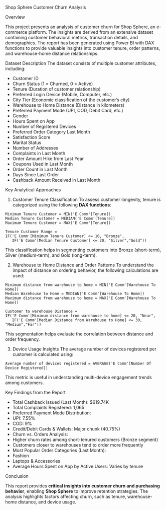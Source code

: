 Shop Sphere Customer Churn Analysis

Overview

This project presents an analysis of customer churn for Shop Sphere, an e-commerce platform. The insights are derived from an extensive dataset containing customer behavioral metrics, transaction details, and demographics. The report has been generated using Power BI with DAX functions to provide valuable insights into customer tenure, order patterns, and warehouse-home distance relationships.

Dataset Description
The dataset consists of multiple customer attributes, including:
 - Customer ID
 - Churn Status (1 = Churned, 0 = Active)
 - Tenure (Duration of customer relationship)
 - Preferred Login Device (Mobile, Computer, etc.)
 - City Tier (Economic classification of the customer’s city)
 - Warehouse to Home Distance (Distance in kilometers)
 - Preferred Payment Mode (UPI, COD, Debit Card, etc.)
 - Gender
 - Hours Spent on App
 - Number of Registered Devices
 - Preferred Order Category Last Month
 - Satisfaction Score
 - Marital Status
 - Number of Addresses
 - Complaints in Last Month
 - Order Amount Hike from Last Year
 - Coupons Used in Last Month
 - Order Count in Last Month
 - Days Since Last Order
 - Cashback Amount Received in Last Month

Key Analytical Approaches

1. Customer Tenure Classification
To assess customer longevity, tenure is categorized using the following **DAX functions**:

```DAX
Minimum Tenure Customer = MIN('E Comm'[Tenure])
Median Tenure Customer = MEDIAN('E Comm'[Tenure])
Maximum Tenure Customer = MAX('E Comm'[Tenure])

Tenure Customer Range = 
IF('E Comm'[Minimum Tenure Customer] <= 10, "Bronze",
   IF('E Comm'[Median Tenure Customer] <= 20, "Silver","Gold"))
```
This classification helps in segmenting customers into Bronze (short-term), Silver (medium-term), and Gold (long-term).

2. Warehouse to Home Distance and Order Patterns
To understand the impact of distance on ordering behavior, the following calculations are used:

```DAX
Minimum distance from warehouse to home = MIN('E Comm'[Warehouse To Home])
Median Warehouse to Home = MEDIAN('E Comm'[Warehouse To Home])
Maximum distance from warehouse to home = MAX('E Comm'[Warehouse To Home])

Customer to warehouse Distance = 
IF('E Comm'[Minimum distance from warehouse to home] <= 20, "Near",
   IF('E Comm'[Median Distance from Warehouse to Home] <= 30, "Medium","Far"))
```
This segmentation helps evaluate the correlation between distance and order frequency.

3. Device Usage Insights
The average number of devices registered per customer is calculated using:

```DAX
Average number of devices registered = AVERAGE('E Comm'[Number Of Device Registered])
```
This metric is useful in understanding multi-device engagement trends among customers.

Key Findings from the Report
 - Total Cashback Issued (Last Month): $619.74K
 - Total Complaints Registered: 1,065
 - Preferred Payment Mode Distribution: 
  - UPI: 7.55%
  - COD: 9%
  - Credit/Debit Cards & Wallets: Major chunk (40.75%)
 - Churn vs. Orders Analysis:
  - Higher churn rates among short-tenured customers (Bronze segment)
  - Customers closer to warehouses tend to order more frequently
 - Most Popular Order Categories (Last Month):
  - Fashion
  - Laptops & Accessories
- Average Hours Spent on App by Active Users: Varies by tenure

Conclusion

This report provides **critical insights into customer churn and purchasing behavior**, enabling **Shop Sphere** to improve retention strategies. The analysis highlights factors affecting churn, such as tenure, warehouse-home distance, and device usage.
